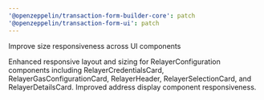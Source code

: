 ```yaml
---
'@openzeppelin/transaction-form-builder-core': patch
'@openzeppelin/transaction-form-ui': patch
---
```


Improve size responsiveness across UI components

Enhanced responsive layout and sizing for RelayerConfiguration components including RelayerCredentialsCard, RelayerGasConfigurationCard, RelayerHeader, RelayerSelectionCard, and RelayerDetailsCard. Improved address display component responsiveness.
